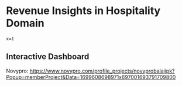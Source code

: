 # Revenue Insights in Hospitality Domain
`x=1`
## Interactive Dashboard 
Novypro: https://www.novypro.com/profile_projects/novyprobalajipk?Popup=memberProject&Data=1699608698971x697001693791709800
